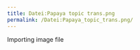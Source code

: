 ```yaml
---
title: Datei:Papaya topic trans.png
permalink: /Datei:Papaya_topic_trans.png/
---
```


Importing image file